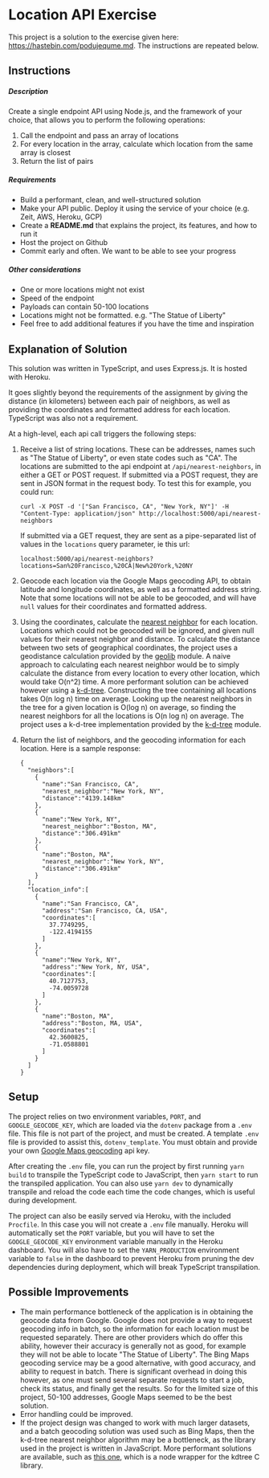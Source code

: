 # Location API Exercise

This project is a solution to the exercise given here: https://hastebin.com/podujequme.md. The instructions are repeated below.

## Instructions

##### Description

Create a single endpoint API using Node.js, and the framework of your choice, that allows you to perform the following operations:

1. Call the endpoint and pass an array of locations
2. For every location in the array, calculate which location from the same array is closest
3. Return the list of pairs


##### Requirements

- Build a performant, clean, and well-structured solution
- Make your API public. Deploy it using the service of your choice (e.g. Zeit, AWS, Heroku, GCP)
- Create a **README.md** that explains the project, its features, and how to run it
- Host the project on Github
- Commit early and often. We want to be able to see your progress


##### Other considerations

- One or more locations might not exist
- Speed of the endpoint
- Payloads can contain 50-100 locations
- Locations might not be formatted. e.g. "The Statue of Liberty"
- Feel free to add additional features if you have the time and inspiration


## Explanation of Solution

This solution was written in TypeScript, and uses Express.js. It is hosted with Heroku.

It goes slightly beyond the requirements of the assignment by giving the distance (in kilometers) between each pair of neighbors, as well as providing the coordinates and formatted address for each location. TypeScript was also not a requirement.

At a high-level, each api call triggers the following steps:

1. Receive a list of string locations. These can be addresses, names such as "The Statue of Liberty", or even state codes such as "CA". The locations are submitted to the api endpoint at `/api/nearest-neighbors`, in either a GET or POST request. If submitted via a POST request, they are sent in JSON format in the request body. To test this for example, you could run: 

    ```
    curl -X POST -d '["San Francisco, CA", "New York, NY"]' -H "Content-Type: application/json" http://localhost:5000/api/nearest-neighbors
    ```

    If submitted via a GET request, they are sent as a pipe-separated list of values in the `locations` query parameter, ie this url:

    ```
    localhost:5000/api/nearest-neighbors?locations=San%20Francisco,%20CA|New%20York,%20NY
    ```

2. Geocode each location via the Google Maps geocoding API, to obtain latitude and longitude coordinates, as well as a formatted address string. Note that some locations will not be able to be geocoded, and will have `null` values for their coordinates and formatted address.

3. Using the coordinates, calculate the [nearest neighbor](https://en.wikipedia.org/wiki/Nearest_neighbor_search) for each location. Locations which could not be geocoded will be ignored, and given null values for their nearest neighbor and distance. To calculate the distance between two sets of geographical coordinates, the project uses a geodistance calculation provided by the [geolib](https://github.com/manuelbieh/Geolib) module. A naive approach to calculating each nearest neighbor would be to simply calculate the distance from every location to every other location, which would take O(n^2) time. A more performant solution can be achieved however using a [k-d-tree](https://en.wikipedia.org/wiki/K-d_tree). Constructing the tree containing all locations takes O(n log n) time on average. Looking up the nearest neighbors in the tree for a given location is O(log n) on average, so finding the nearest neighbors for all the locations is O(n log n) on average. The project uses a k-d-tree implementation provided by the [k-d-tree](https://github.com/csbrandt/kd-tree-javascript) module.

4. Return the list of neighbors, and the geocoding information for each location. Here is a sample response:
    ```
    {  
      "neighbors":[  
        {  
          "name":"San Francisco, CA",
          "nearest_neighbor":"New York, NY",
          "distance":"4139.148km"
        },
        {  
          "name":"New York, NY",
          "nearest_neighbor":"Boston, MA",
          "distance":"306.491km"
        },
        {  
          "name":"Boston, MA",
          "nearest_neighbor":"New York, NY",
          "distance":"306.491km"
        }
      ],
      "location_info":[  
        {  
          "name":"San Francisco, CA",
          "address":"San Francisco, CA, USA",
          "coordinates":[  
            37.7749295,
            -122.4194155
          ]
        },
        {  
          "name":"New York, NY",
          "address":"New York, NY, USA",
          "coordinates":[  
            40.7127753,
            -74.0059728
          ]
        },
        {  
          "name":"Boston, MA",
          "address":"Boston, MA, USA",
          "coordinates":[  
            42.3600825,
            -71.0588801
          ]
        }
      ]
    }
    ```

## Setup

The project relies on two environment variables, `PORT`, and `GOOGLE_GEOCODE_KEY`, which are loaded via the `dotenv` package from a `.env` file. This file is not part of the project, and must be created. A template `.env` file is provided to assist this, `dotenv_template`. You must obtain and provide your own [Google Maps geocoding](https://developers.google.com/maps/documentation/geocoding/start) api key.

After creating the `.env` file, you can run the project by first running `yarn build` to transpile the TypeScript code to JavaScript, then `yarn start` to run the transpiled application. You can also use `yarn dev` to dynamically transpile and reload the code each time the code changes, which is useful during development.

The project can also be easily served via Heroku, with the included `Procfile`. In this case you will not create a `.env` file manually. Heroku will automatically set the `PORT` variable, but you will have to set the `GOOGLE_GEOCODE_KEY` environment variable manually in the Heroku dashboard. You will also have to set the `YARN_PRODUCTION` environment variable to `false` in the dashboard to prevent Heroku from pruning the dev dependencies during deployment, which will break TypeScript transpilation.

## Possible Improvements

- The main performance bottleneck of the application is in obtaining the geocode data from Google. Google does not provide a way to request geocoding info in batch, so the information for each location must be requested separately. There are other providers which do offer this ability, however their accuracy is generally not as good, for example they will not be able to locate "The Statue of Liberty". The Bing Maps geocoding service may be a good alternative, with good accuracy, and ability to request in batch. There is significant overhead in doing this however, as one must send several separate requests to start a job, check its status, and finally get the results. So for the limited size of this project, 50-100 addresses, Google Maps seemed to be the best solution.
- Error handling could be improved.
- If the project design was changed to work with much larger datasets, and a batch geocoding solution was used such as Bing Maps, then the k-d-tree nearest neighbor algorithm may be a bottleneck, as the library used in the project is written in JavaScript. More performant solutions are available, such as [this one](https://github.com/justinethier/node-kdtree), which is a node wrapper for the kdtree C library.

